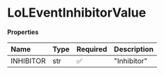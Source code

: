 # LoLEventInhibitorValue

**Properties**

| Name      | Type | Required | Description |
| :-------- | :--- | :------- | :---------- |
| INHIBITOR | str  | ✅       | "Inhibitor" |
